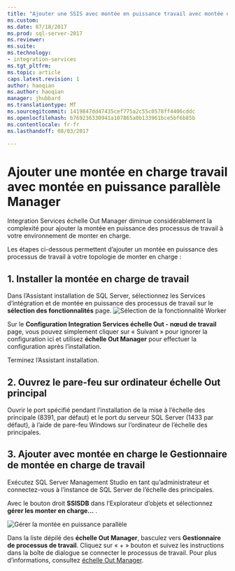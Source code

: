 ```yaml
---
title: "Ajouter une SSIS avec montée en puissance travail avec montée en puissance parallèle Manager | Documents Microsoft"
ms.custom: 
ms.date: 07/18/2017
ms.prod: sql-server-2017
ms.reviewer: 
ms.suite: 
ms.technology:
- integration-services
ms.tgt_pltfrm: 
ms.topic: article
caps.latest.revision: 1
author: haoqian
ms.author: haoqian
manager: jhubbard
ms.translationtype: MT
ms.sourcegitcommit: 1419847dd47435cef775a2c55c0578ff4406cddc
ms.openlocfilehash: b769236330941a107865a0b133961bce5bf6b85b
ms.contentlocale: fr-fr
ms.lasthandoff: 08/03/2017

---
```

# <a name="add-a-scale-out-worker-with-scale-out-manager"></a>Ajouter une montée en charge travail avec montée en puissance parallèle Manager

Integration Services échelle Out Manager diminue considérablement la complexité pour ajouter la montée en puissance des processus de travail à votre environnement de monter en charge. 

Les étapes ci-dessous permettent d’ajouter un montée en puissance des processus de travail à votre topologie de monter en charge :

## <a name="1-install-scale-out-worker"></a>1. Installer la montée en charge de travail
Dans l’Assistant installation de SQL Server, sélectionnez les Services d’intégration et de montée en puissance des processus de travail sur le **sélection des fonctionnalités** page. 
![Sélection de la fonctionnalité Worker](media/feature-select-worker.PNG)

Sur le **Configuration Integration Services échelle Out - nœud de travail** page, vous pouvez simplement cliquer sur « Suivant » pour ignorer la configuration ici et utilisez **échelle Out Manager** pour effectuer la configuration après l’installation.

Terminez l’Assistant installation.

## <a name="2-open-firewall-on-scale-out-master-computer"></a>2. Ouvrez le pare-feu sur ordinateur échelle Out principal
Ouvrir le port spécifié pendant l’installation de la mise à l’échelle des principale (8391, par défaut) et le port du serveur SQL Server (1433 par défaut), à l’aide de pare-feu Windows sur l’ordinateur de l’échelle des principales.

## <a name="3-add-scale-out-worker-with-scale-out-manager"></a>3. Ajouter avec montée en charge le Gestionnaire de montée en charge de travail
Exécutez SQL Server Management Studio en tant qu’administrateur et connectez-vous à l’instance de SQL Server de l’échelle des principales.

Avec le bouton droit **SSISDB** dans l’Explorateur d’objets et sélectionnez **gérer les monter en charge...** . 

![Gérer la montée en puissance parallèle](media/manage-scale-out.PNG)

Dans la liste dépilé des **échelle Out Manager**, basculez vers **Gestionnaire de processus de travail**. Cliquez sur « + » bouton et suivez les instructions dans la boîte de dialogue se connecter le processus de travail. Pour plus d’informations, consultez [échelle Out Manager](integration-services-ssis-scale-out-manager.md).

